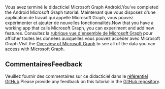 <!-- markdownlint-disable MD002 MD041 -->

<span data-ttu-id="c6184-101">Vous avez terminé le didacticiel Microsoft Graph Android.</span><span class="sxs-lookup"><span data-stu-id="c6184-101">You've completed the Android Microsoft Graph tutorial.</span></span> <span data-ttu-id="c6184-102">Maintenant que vous disposez d'une application de travail qui appelle Microsoft Graph, vous pouvez expérimenter et ajouter de nouvelles fonctionnalités.</span><span class="sxs-lookup"><span data-stu-id="c6184-102">Now that you have a working app that calls Microsoft Graph, you can experiment and add new features.</span></span> <span data-ttu-id="c6184-103">Consultez la [rubrique vue d'ensemble de Microsoft Graph](/graph/overview) pour afficher toutes les données auxquelles vous pouvez accéder avec Microsoft Graph.</span><span class="sxs-lookup"><span data-stu-id="c6184-103">Visit the [Overview of Microsoft Graph](/graph/overview) to see all of the data you can access with Microsoft Graph.</span></span>

## <a name="feedback"></a><span data-ttu-id="c6184-104">Commentaires</span><span class="sxs-lookup"><span data-stu-id="c6184-104">Feedback</span></span>

<span data-ttu-id="c6184-105">Veuillez fournir des commentaires sur ce didacticiel dans le [référentiel GitHub](https://github.com/microsoftgraph/msgraph-training-android).</span><span class="sxs-lookup"><span data-stu-id="c6184-105">Please provide any feedback on this tutorial in the [GitHub repository](https://github.com/microsoftgraph/msgraph-training-android).</span></span>